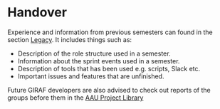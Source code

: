 # Handover

Experience and information from previous semesters can found in the section [Legacy](../Legacy/index.md).
It includes things such as:

- Description of the role structure used in a semester.
- Information about the sprint events used in a semester.
- Description of tools that has been used e.g. scripts, Slack etc.
- Important issues and features that are unfinished.


Future GIRAF developers are also advised to check out reports of the groups before them in the [AAU Project Library](https://kbdk-aub.primo.exlibrisgroup.com/discovery/search?query=any,contains,giraf&advanced=true&type=%20&education=&tab=ProjekterSpecialer&search_scope=Projekter&vid=45KBDK_AUB:DDPB&lang=en&offset=0) 
